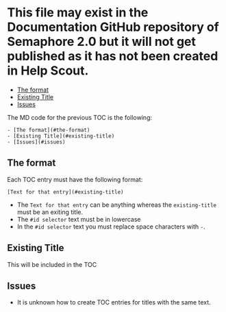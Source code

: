 # This file may exist in the Documentation GitHub repository of Semaphore 2.0 but it will not get published as it has not been created in Help Scout.

- [The format](#the-format)
- [Existing Title](#existing-title)
- [Issues](#issues)

The MD code for the previous TOC is the following:

    - [The format](#the-format)
    - [Existing Title](#existing-title)
    - [Issues](#issues)


## The format

Each TOC entry must have the following format:

    [Text for that entry](#existing-title)

- The `Text for that entry` can be anything whereas the `existing-title` must be an exiting title.
- The `#id selector` text must be in lowercase
- In the `#id selector` text you must replace space characters with `-`.

## Existing Title

This will be included in the TOC


## Issues

- It is unknown how to create TOC entries for titles with the same text.